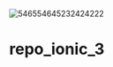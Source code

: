 ![546554645232424222](https://user-images.githubusercontent.com/81184929/132925069-8b30c7d1-4e3d-49f8-827b-f061c6cd0baa.PNG)
# repo_ionic_3
